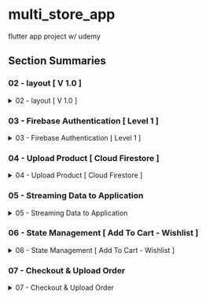 # multi_store_app
 flutter app project w/ udemy

## Section Summaries

### 02 - layout [ V 1.0 ]

<details>
<summary>02 - layout [ V 1.0 ]</summary>
 creating an empty layout of the app

|![image](https://github.com/R4F4I/multi_store_app/assets/94185789/b1efc2b4-b8ea-4cb7-95dd-3b343a99db36)|![image](https://github.com/R4F4I/multi_store_app/assets/94185789/730ec63a-29b5-45ce-b004-51c21dac1036)|![image](https://github.com/R4F4I/multi_store_app/assets/94185789/989e74f9-72da-47b5-bf99-d8ed2933de9d)|
|--|--|--|
</details>


### 03 - Firebase Authentication [ Level 1 ]

<details>
<summary>03 - Firebase Authentication [ Level 1 ]</summary>
 we will add functionality for the sign up buttons

![image](https://github.com/R4F4I/multi_store_app/assets/94185789/7b2472a6-a7d3-40f7-a316-815e4fbaf342)

#### $\Rightarrow$ it will consist of a sign Up page


| ![image](https://github.com/R4F4I/multi_store_app/assets/94185789/0b86f8c6-d5f5-4ac4-8459-8fc18882359d) | ![image](https://github.com/R4F4I/multi_store_app/assets/94185789/052acdde-4fc4-4c54-a7dd-6be2dc8b8742) | ![image](https://github.com/R4F4I/multi_store_app/assets/94185789/33517eb6-606f-4bfb-a3a1-6fa106dbe82b) | ![image](https://github.com/R4F4I/multi_store_app/assets/94185789/1b718d17-b5fc-4778-a1e1-fe33dcf18bf9) | ![image](https://github.com/R4F4I/multi_store_app/assets/94185789/82609749-8292-4424-9b44-ac14529c988d) |
|--|--|--|--|--|

- the sign up page will take the inputs of the given fields including the image
- it will also have the functionality to hide a password
- it will return any errors using the bottom yellow popup bar


#### It will also support a firebase connection
| ![image](https://github.com/R4F4I/multi_store_app/assets/94185789/a0aeaa6d-258f-438b-af32-60f8e788d7f3)|![image](https://github.com/R4F4I/multi_store_app/assets/94185789/1114360e-d3f1-4fb6-90e3-6b9d98c56b97)| ![image](https://github.com/R4F4I/multi_store_app/assets/94185789/9ca9d788-ad40-4da0-b5dd-bfa18057bf47)|
|--|--|--|

- this is due to the project containing a large amount of data,
- firebase will:
  - authenticate customers, &
  - store their data in a database, including their images
 

#### $\Rightarrow$ we will also hold the ability to login into an existing account and switch b/w the login & signup pages

| ![image](https://github.com/R4F4I/multi_store_app/assets/94185789/1a70f32d-d3be-4a4d-8b94-b81e9cfc2b65)|![image](https://github.com/R4F4I/multi_store_app/assets/94185789/9ac0d52e-f49c-4321-a03f-75774326a8aa)| ![image](https://github.com/R4F4I/multi_store_app/assets/94185789/c65d5c25-9804-4e23-83bf-4c59ae89b971)|![image](https://github.com/R4F4I/multi_store_app/assets/94185789/35faf1a5-9d47-4531-a0ef-9e39fbe47578)|
|--|--|--|--|

#### $\Rightarrow$ Same for suppliers

| supplier sign up ![image](https://github.com/R4F4I/multi_store_app/assets/94185789/d1de0544-f295-4cd3-8ad1-9a6d682d1db7)| Store data for supplier![image](https://github.com/R4F4I/multi_store_app/assets/94185789/a84946b6-eee1-47c3-922c-48ae1cb98021)|supplier login ![image](https://github.com/R4F4I/multi_store_app/assets/94185789/031e9783-1290-4457-a275-f7c7cbda3a74)|
|--|--|--|

#### $\Rightarrow$ now within the login

| ![image](https://github.com/R4F4I/multi_store_app/assets/94185789/27c2d0c2-3108-4797-acec-53c25db7dc88)|![image](https://github.com/R4F4I/multi_store_app/assets/94185789/f903ceef-404f-43c8-ae21-f0a413e5ff93)|![image](https://github.com/R4F4I/multi_store_app/assets/94185789/2beb16bb-2965-4872-b1e8-0cd233241c9d)|![image](https://github.com/R4F4I/multi_store_app/assets/94185789/7275b408-48b3-4afa-82e1-db88b9925ba8)|
|--|--|--|--|


#### $\Rightarrow$ Now finally for guest

| ![image](https://github.com/R4F4I/multi_store_app/assets/94185789/7884017e-61de-4d32-82eb-a1c3785fc7fa)| ![image](https://github.com/R4F4I/multi_store_app/assets/94185789/09b2d9ba-6971-4188-a286-1007a63bd23b)| 
|--|--|
</details>




### 04 - Upload Product [ Cloud Firestore ]


<details>
<summary>04 - Upload Product [ Cloud Firestore ]</summary>

we will now work in the supplier side of the prject,
like uploading products to the app


| ![image](https://github.com/R4F4I/multi_store_app/assets/94185789/dd974e22-64c8-4b0b-b4f8-07c17545132c)|![image](https://github.com/R4F4I/multi_store_app/assets/94185789/cc3d9523-3d1c-4240-8d60-7a4981592a22)| ![image](https://github.com/R4F4I/multi_store_app/assets/94185789/f5492386-e6b2-45d5-9c82-6eb8c9aa5e95)|
|--|--|--|
|![image](https://github.com/R4F4I/multi_store_app/assets/94185789/424c7c71-beee-4235-a710-d49dfb54ec1e)|![image](https://github.com/R4F4I/multi_store_app/assets/94185789/5f4005fe-f72e-4247-8ec5-c4d784bde441)|![image](https://github.com/R4F4I/multi_store_app/assets/94185789/daaa21df-8bc3-434c-b0ef-e3931a4e5f8c)|

> **✏️NOTE:**
> 
> we can pick multiple Images

the design of upload section is similar to that of signup page
- as it contains textfields which require regex to validate input,
- and also an image picker,

|![image](https://github.com/R4F4I/multi_store_app/assets/94185789/945be4e9-0cdc-42f9-bd84-b507cf755c23)|![image](https://github.com/R4F4I/multi_store_app/assets/94185789/139106dc-c0f8-4de9-ab1b-da5c17332776)|
|-|-|

we also work on stores for the suppliers
|![image](https://github.com/R4F4I/multi_store_app/assets/94185789/2e3fa8b8-5d8a-4e2e-a90a-62ba3018aa1a)|![image](https://github.com/R4F4I/multi_store_app/assets/94185789/492aea45-3cb2-48f1-b820-12180adc6181)|
|-|-|

</details>

### 05 - Streaming Data to Application

<details>
<summary>05 - Streaming Data to Application</summary>
 
 ![image](https://github.com/R4F4I/multi_store_app/assets/94185789/1352fda7-d915-486c-8227-ddbace3fe107)

clicking on buttons gives:
|![image](https://github.com/R4F4I/multi_store_app/assets/94185789/f6e08926-14a9-4ef8-9291-26f049345f10)|![image](https://github.com/R4F4I/multi_store_app/assets/94185789/bc1fb66d-6f0a-4352-a37a-053bab382e19)|
|-|-|

|stores section|inside each store:|on clicking each product|more pictures upon clicking the main picture|
|-|-|-|-|
| ![image](https://github.com/R4F4I/multi_store_app/assets/94185789/bf5128e9-0684-4da8-b595-a9b8df9d687e)|![image](https://github.com/R4F4I/multi_store_app/assets/94185789/01a15494-cbba-4df8-9347-dbda0d73c102)| ![image](https://github.com/R4F4I/multi_store_app/assets/94185789/17957226-1ac3-438c-b504-ee7156c01f23)| ![image](https://github.com/R4F4I/multi_store_app/assets/94185789/dfeee15d-3de1-45cb-bf6d-7c624f904a27)|
</details>

### 06 - State Management [ Add To Cart - Wishlist ]

<details>
<summary>06 - State Management [ Add To Cart - Wishlist ]</summary>

in this section:
#### 1 - Adding to wishlist
|![image](https://github.com/R4F4I/multi_store_app/assets/94185789/5ef3bce7-70ec-4619-9da1-83f963bd83a4)|![image](https://github.com/R4F4I/multi_store_app/assets/94185789/f0f5b4ad-e750-4979-b585-660d602474cf)|
|-|-|

#### 2 - adding to cart
|![image](https://github.com/R4F4I/multi_store_app/assets/94185789/d3633131-ae89-4e8d-ac12-43b0a813c6b6)|![image](https://github.com/R4F4I/multi_store_app/assets/94185789/a07bab41-c2b8-40ef-acd4-24feb4c57de5)|
|-|-|

can increment items in cart

![image](https://github.com/R4F4I/multi_store_app/assets/94185789/c9655117-7cef-4b5e-a479-ae5e11f67012)

delete items from cart

![image](https://github.com/R4F4I/multi_store_app/assets/94185789/d5145990-8d2d-44d7-af37-02f0b6b48c2f)

clear cart w/ the button above

![image](https://github.com/R4F4I/multi_store_app/assets/94185789/877cb101-bf7d-4906-866b-a5c917e53179)

add to cart from product_details page

![image](https://github.com/R4F4I/multi_store_app/assets/94185789/e804cdab-bbfc-42a0-b947-95cad5be16ea)

by clicking the 'added to cart' button snackbar appears

![image](https://github.com/R4F4I/multi_store_app/assets/94185789/5708e257-74db-4bbf-a22e-7b7dc134f5c4)

incrementing stops after reaching max items in stock
and math done for total price of all items

|![image](https://github.com/R4F4I/multi_store_app/assets/94185789/69d6bf1b-7393-491d-9e9f-296149d09da1)| ![image](https://github.com/R4F4I/multi_store_app/assets/94185789/f1451510-91b1-4e34-ba49-011767b61f28)| 
|-|-|

</details>


### 07 - Checkout & Upload Order

<details>
<summary> 07 - Checkout & Upload Order</summary>

||upon clicking the checkout button: we land on placeOrder phone and address not present for now|upon clicking the confirm order: different price generated because of shipping cost (for now payment method will be cash only)|upon confirming order: cart is cleared and the the order is placed in the Order page in profile|
|-|-|-|-|
|![image](https://github.com/R4F4I/multi_store_app/assets/94185789/408193b6-58a3-49f0-98b1-ed61f643e349)|![image](https://github.com/R4F4I/multi_store_app/assets/94185789/e07d8e43-3825-438a-8197-a7315e2d03e8)|![image](https://github.com/R4F4I/multi_store_app/assets/94185789/a205cf99-bd0a-4eb1-8bbb-4dbd408d0b45)|![image](https://github.com/R4F4I/multi_store_app/assets/94185789/42154934-9529-45e7-9bc4-1bf2a58f0aa1)|

|the orders page has cards which contain confirmation of review and delivery status|this has status: **preparing**|
|-|-|
|![image](https://github.com/R4F4I/multi_store_app/assets/94185789/b83dc926-52c3-4590-94ba-a06e81dbf2f4)|![image](https://github.com/R4F4I/multi_store_app/assets/94185789/20914371-e2a6-474a-afd4-b57e80967ae3)|
</details>








